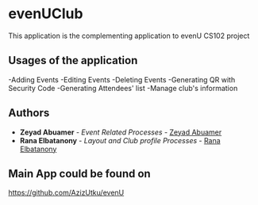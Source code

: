 # evenUClub
This application is the complementing application to evenU CS102 project 

## Usages of the application
-Adding Events 
-Editing Events
-Deleting Events
-Generating QR with Security Code
-Generating Attendees' list
-Manage club's information

## Authors
* **Zeyad Abuamer** - *Event Related Processes* - [Zeyad Abuamer](https://github.com/zeyadkhaled)
* **Rana Elbatanony** - *Layout and Club profile Processes* - [Rana Elbatanony](https://github.com/rmh222)


## Main App could be found on
https://github.com/AzizUtku/evenU
